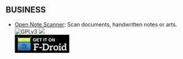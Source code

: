 <!--
    Copyright (C)  2016 PRIMOKORN.
    Permission is granted to copy, distribute and/or modify this document
    under the terms of the GNU Free Documentation License, Version 1.3
    or any later version published by the Free Software Foundation;
    with no Invariant Sections, no Front-Cover Texts, and no Back-Cover Texts.
    A copy of the license is included in the section entitled "GNU
    Free Documentation License".
-->
## BUSINESS

* [Open Note Scanner](https://f-droid.org/repository/browse/?fdid=com.todobom.opennotescanner): Scan documents, handwritten notes or arts.
![GPLv3](https://img.shields.io/badge/License-GPLv3-brightgreen.svg?style=flat-square)
[![](https://img.shields.io/badge/Source-Github-lightgrey.svg?style=flat-square)](https://github.com/ctodobom/OpenNoteScanner)  
[![](Pictures/F-Droid.png)](https://f-droid.org/repository/browse/?fdid=com.todobom.opennotescanner)